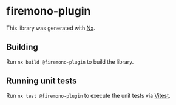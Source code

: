 # firemono-plugin

This library was generated with [Nx](https://nx.dev).

## Building

Run `nx build @firemono-plugin` to build the library.

## Running unit tests

Run `nx test @firemono-plugin` to execute the unit tests via [Vitest](https://vitest.dev/).

